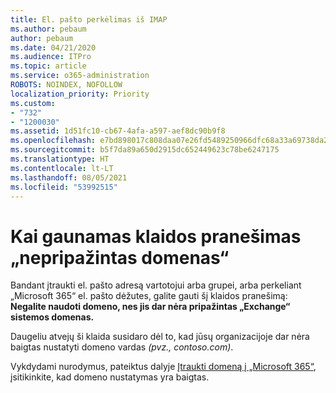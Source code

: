 ```yaml
---
title: El. pašto perkėlimas iš IMAP
ms.author: pebaum
author: pebaum
ms.date: 04/21/2020
ms.audience: ITPro
ms.topic: article
ms.service: o365-administration
ROBOTS: NOINDEX, NOFOLLOW
localization_priority: Priority
ms.custom:
- "732"
- "1200030"
ms.assetid: 1d51fc10-cb67-4afa-a597-aef8dc90b9f8
ms.openlocfilehash: e7bd898017c808daa07e26fd5489250966dfc68a33a69738da2b694b9af2fb74
ms.sourcegitcommit: b5f7da89a650d2915dc652449623c78be6247175
ms.translationtype: HT
ms.contentlocale: lt-LT
ms.lasthandoff: 08/05/2021
ms.locfileid: "53992515"
---
```

# <a name="when-you-get-a-not-an-accepted-domain-error"></a>Kai gaunamas klaidos pranešimas „nepripažintas domenas“

Bandant įtraukti el. pašto adresą vartotojui arba grupei, arba perkeliant „Microsoft 365“ el. pašto dėžutes, galite gauti šį klaidos pranešimą: **Negalite naudoti domeno, nes jis dar nėra pripažintas „Exchange“ sistemos domenas.**
  
Daugeliu atvejų ši klaida susidaro dėl to, kad jūsų organizacijoje dar nėra baigtas nustatyti domeno vardas *(pvz., contoso.com)*.
  
Vykdydami nurodymus, pateiktus dalyje [Įtraukti domeną į „Microsoft 365“](https://docs.microsoft.com/microsoft-365/admin/setup/add-domain), įsitikinkite, kad domeno nustatymas yra baigtas.
  